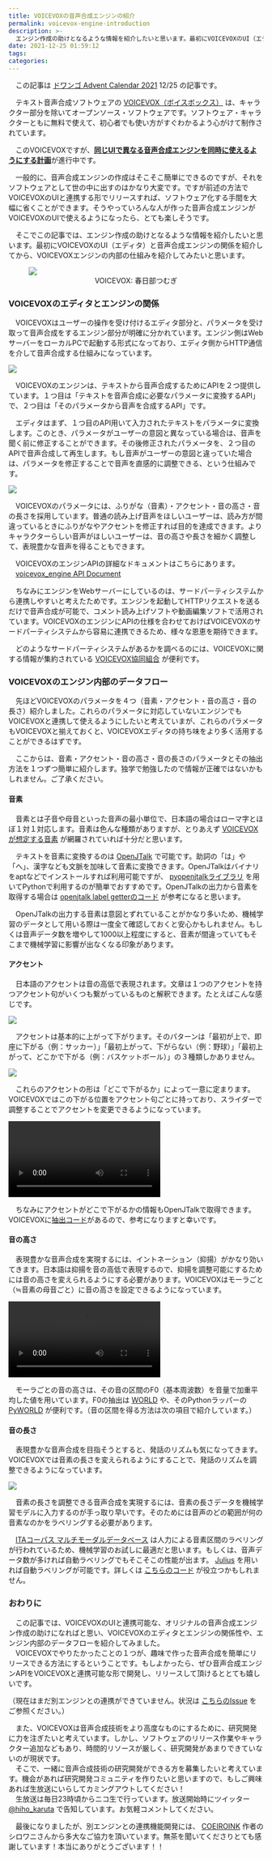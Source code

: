 ```yaml
---
title: VOICEVOXの音声合成エンジンの紹介
permalink: voicevox-engine-introduction
description: >-
  エンジン作成の助けとなるような情報を紹介したいと思います。最初にVOICEVOXのUI（エディタ）と音声合成エンジンの関係を紹介してから、VOICEVOXエンジンの内部の仕組みを紹介してみたいと思います。
date: 2021-12-25 01:59:12
tags:
categories:
---
```


　この記事は [ドワンゴ Advent Calendar 2021](https://qiita.com/advent-calendar/2021/dwango) 12/25 の記事です。

　テキスト音声合成ソフトウェアの [VOICEVOX（ボイスボックス）](https://voicevox.hiroshiba.jp/) は、キャラクター部分を除いてオープンソース・ソフトウェアです。ソフトウェア・キャラクターともに無料で使えて、初心者でも使い方がすぐわかるよう心がけて制作されています。

　このVOICEVOXですが、[**同じUIで異なる音声合成エンジンを同時に使えるようにする計画**](https://github.com/VOICEVOX/voicevox/issues/429)が進行中です。

　一般的に、音声合成エンジンの作成はそこそこ簡単にできるのですが、それをソフトウェアとして世の中に出すのはかなり大変です。ですが前述の方法でVOICEVOXのUIと連携する形でリリースすれば、ソフトウェア化する手間を大幅に省くことができます。そうやっていろんな人が作った音声合成エンジンがVOICEVOXのUIで使えるようになったら、とても楽しそうです。

　そこでこの記事では、エンジン作成の助けとなるような情報を紹介したいと思います。最初にVOICEVOXのUI（エディタ）と音声合成エンジンの関係を紹介してから、VOICEVOXエンジンの内部の仕組みを紹介してみたいと思います。

<!-- more -->

<figure>
  <img src="VOICEVOX.png" style="max-height: 16em">
  <center><figcaption>VOICEVOX: 春日部つむぎ</figcaption></center>
</figure>

### VOICEVOXのエディタとエンジンの関係

　VOICEVOXはユーザーの操作を受け付けるエディタ部分と、パラメータを受け取って音声合成をするエンジン部分が明確に分かれています。エンジン側はWebサーバーをローカルPCで起動する形式になっており、エディタ側からHTTP通信を介して音声合成する仕組みになっています。

<img src="zu1.svg" style="max-height: 7em">

　VOICEVOXのエンジンは、テキストから音声合成するためにAPIを２つ提供しています。１つ目は「テキストを音声合成に必要なパラメータに変換するAPI」で、２つ目は「そのパラメータから音声を合成するAPI」です。

　エディタはまず、１つ目のAPI用いて入力されたテキストをパラメータに変換します。このとき、パラメータがユーザーの意図と異なっている場合は、音声を聞く前に修正することができます。その後修正されたパラメータを、２つ目のAPIで音声合成して再生します。もし音声がユーザーの意図と違っていた場合は、パラメータを修正することで音声を直感的に調整できる、という仕組みです。

<img src="zu2.svg" style="max-height: 13em">

　VOICEVOXのパラメータには、ふりがな（音素）・アクセント・音の高さ・音の長さを採用しています。普通の読み上げ音声をほしいユーザーは、読み方が間違っているときにふりがなやアクセントを修正すれば目的を達成できます。よりキャラクターらしい音声がほしいユーザーは、音の高さや長さを細かく調整して、表現豊かな音声を得ることもできます。

　VOICEVOXのエンジンAPIの詳細なドキュメントはこちらにあります。  
　[voicevox_engine API Document](https://voicevox.github.io/voicevox_engine/api/)

　ちなみにエンジンをWebサーバーにしているのは、サードパーティシステムから連携しやすいと考えたためです。エンジンを起動してHTTPリクエストを送るだけで音声合成が可能で、コメント読み上げソフトや動画編集ソフトで活用されています。VOICEVOXのエンジンにAPIの仕様を合わせておけばVOICEVOXのサードパーティシステムから容易に連携できるため、様々な恩恵を期待できます。

　どのようなサードパーティシステムがあるかを調べるのには、VOICEVOXに関する情報が集約されている [VOICEVOX協同組合](https://wikiwiki.jp/voicevox/) が便利です。

### VOICEVOXのエンジン内部のデータフロー

　先ほどVOICEVOXのパラメータを４つ（音素・アクセント・音の高さ・音の長さ）紹介しました。これらのパラメータに対応していないエンジンでもVOICEVOXと連携して使えるようにしたいと考えていまが、これらのパラメータもVOICEVOXと揃えておくと、VOICEVOXエディタの持ち味をより多く活用することができるはずです。

　ここからは、音素・アクセント・音の高さ・音の長さのパラメータとその抽出方法を１つずつ簡単に紹介します。独学で勉強したので情報が正確ではないかもしれません。ご了承ください。

#### 音素

　音素とは子音や母音といった音声の最小単位で、日本語の場合はローマ字とほぼ１対１対応します。音素は色んな種類がありますが、とりあえず [VOICEVOXが想定する音素](https://github.com/VOICEVOX/voicevox_engine/blob/eac0e189560dd4963d21c6e9bdfbe7efcc9d68aa/voicevox_engine/acoustic_feature_extractor.py#L295-L341) が網羅されていれば十分だと思います。

　テキストを音素に変換するのは [OpenJTalk](https://open-jtalk.sp.nitech.ac.jp/) で可能です。助詞の「は」や「へ」、漢字なども文脈を加味して音素に変換できます。OpenJTalkはバイナリをaptなどでインストールすれば利用可能ですが、 [pyopenjtalkライブラリ](https://github.com/r9y9/pyopenjtalk) を用いてPythonで利用するのが簡単でおすすめです。OpenJTalkの出力から音素を取得する場合は [openjtalk label getterのコード](https://github.com/Hiroshiba/openjtalk-label-getter/blob/5e55da14bdda6386dae63ddb67853c65a550df9a/openjtalk_label_getter/__init__.py) が参考になると思います。

　OpenJTalkの出力する音素は意図とずれていることがかなり多いため、機械学習のデータとして用いる際は一度全て確認しておくと安心かもしれません。もしくは音声データ数を増やして1000以上程度にすると、音素が間違っていてもそこまで機械学習に影響が出なくなる印象があります。

#### アクセント

　日本語のアクセントは音の高低で表現されます。文章は１つのアクセントを持つアクセント句がいくつも繋がっているものと解釈できます。たとえばこんな感じです。

<img src="accent1.png" style="max-height: 6em">

　アクセントは基本的に上がって下がります。そのパターンは「最初が上で、即座に下がる（例：サッカー）」「最初上がって、下がらない（例：野球）」「最初上がって、どこかで下がる（例：バスケットボール）」の３種類しかありません。

<img src="accent3type.png" style="max-height: 6em">

　これらのアクセントの形は「どこで下がるか」によって一意に定まります。VOICEVOXではこの下がる位置をアクセント句ごとに持っており、スライダーで調整することでアクセントを変更できるようになっています。

<video controls style="max-height: 18em">
  <source src="accent.mp4" type="video/mp4">
</video>

　ちなみにアクセントがどこで下がるかの情報もOpenJTalkで取得できます。VOICEVOXに[抽出コード](https://github.com/VOICEVOX/voicevox_engine/blob/eac0e189560dd4963d21c6e9bdfbe7efcc9d68aa/voicevox_engine/full_context_label.py#L221-L226)があるので、参考になりますと幸いです。

#### 音の高さ

　表現豊かな音声合成を実現するには、イントネーション（抑揚）がかなり効いてきます。日本語は抑揚を音の高低で表現するので、抑揚を調整可能にするためには音の高さを変えられるようにする必要があります。VOICEVOXはモーラごと（≒音素の母音ごと）に音の高さを設定できるようになっています。

<video controls style="max-height: 18em">
  <source src="intonation.mp4" type="video/mp4">
</video>

　モーラごとの音の高さは、その音の区間のF0（基本周波数）を音量で加重平均した値を用いています。F0の抽出は [WORLD](https://github.com/mmorise/World) や、そのPythonラッパーの [PyWORLD](https://github.com/JeremyCCHsu/Python-Wrapper-for-World-Vocoder) が便利です。（音の区間を得る方法は次の項目で紹介しています。）

#### 音の長さ

　表現豊かな音声合成を目指そうとすると、発話のリズムも気になってきます。VOICEVOXでは音素の長さを変えられるようにすることで、発話のリズムを調整できるようになっています。

<img src="length.png" style="max-height: 12em">

　音素の長さを調整できる音声合成を実現するには、音素の長さデータを機械学習モデルに入力するのが手っ取り早いです。そのためには音声のどの範囲が何の音素なのかをラベリングする必要があります。

　[ITAコーパス マルチモーダルデータベース](https://zunko.jp/multimodal_dev/login.php) は人力による音素区間のラベリングが行われているため、機械学習のお試しに最適だと思います。もしくは、音声データ数が多ければ自動ラベリングでもそこそこの性能が出ます。 [Julius](https://julius.osdn.jp/) を用いれば自動ラベリングが可能です。詳しくは [こちらのコード](https://github.com/Hiroshiba/julius4seg) が役立つかもしれません。

### おわりに

　この記事では、VOICEVOXのUIと連携可能な、オリジナルの音声合成エンジン作成の助けになればと思い、VOICEVOXのエディタとエンジンの関係性や、エンジン内部のデータフローを紹介してみました。  
　VOICEVOXでやりたかったことの１つが、趣味で作った音声合成を簡単にリリースできる方法にするということです。もしよかったら、ぜひ音声合成エンジンAPIをVOICEVOXと連携可能な形で開発し、リリースして頂けるととても嬉しいです。

（現在はまだ別エンジンとの連携ができていません。状況は [こちらのIssue](https://github.com/VOICEVOX/voicevox/issues/429) をご参照ください。）

　また、VOICEVOXは音声合成技術をより高度なものにするために、研究開発に力を注ぎたいと考えています。しかし、ソフトウェアのリリース作業やキャラクター追加などもあり、時間的リソースが厳しく、研究開発があまりできていないのが現状です。  
　そこで、一緒に音声合成技術の研究開発ができる方を募集したいと考えています。機会があれば研究開発コミュニティを作りたいと思いますので、もしご興味あれば生放送にいらしてカミングアウトしてください！  
　生放送は毎日23時頃からニコ生で行っています。放送開始時にツイッター [@hiho_karuta](https://twitter.com/hiho_karuta) で告知しています。お気軽コメントしてください。

　最後になりましたが、別エンジンとの連携機能開発には、 [COEIROINK](https://coeiroink.com/) 作者のシロワニさんから多大なご協力を頂いています。無茶を聞いてくださりとても感謝しています！本当にありがとうございます！！
